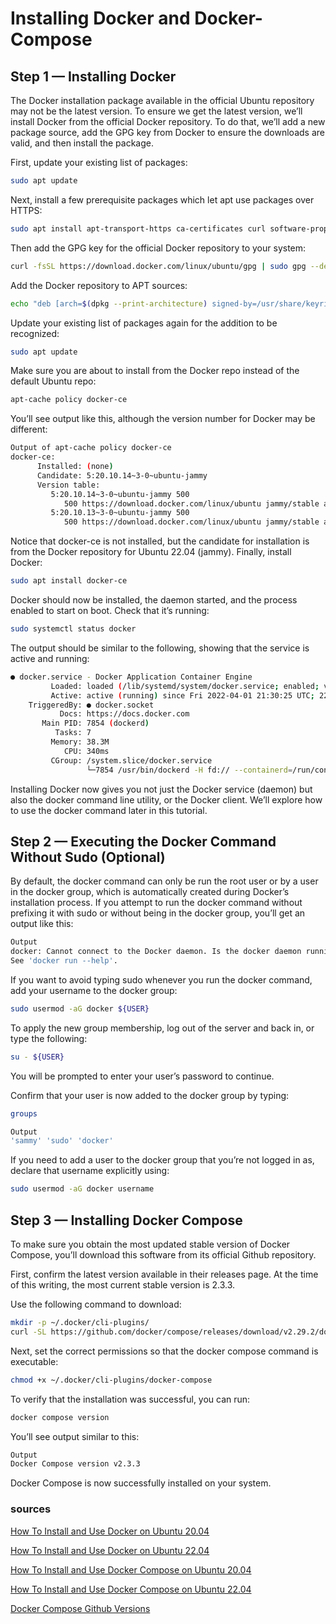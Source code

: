 # Installing Docker and Docker-Compose

## Step 1 — Installing Docker

The Docker installation package available in the official Ubuntu repository may not be the latest version. To ensure we get the latest version, we’ll install Docker from the official Docker repository. To do that, we’ll add a new package source, add the GPG key from Docker to ensure the downloads are valid, and then install the package.

First, update your existing list of packages:


```bash
sudo apt update
```

Next, install a few prerequisite packages which let apt use packages over HTTPS:

```bash
sudo apt install apt-transport-https ca-certificates curl software-properties-common
```

Then add the GPG key for the official Docker repository to your system:

```bash
curl -fsSL https://download.docker.com/linux/ubuntu/gpg | sudo gpg --dearmor -o /usr/share/keyrings/docker-archive-keyring.gpg
```

Add the Docker repository to APT sources:

```bash
echo "deb [arch=$(dpkg --print-architecture) signed-by=/usr/share/keyrings/docker-archive-keyring.gpg] https://download.docker.com/linux/ubuntu $(lsb_release -cs) stable" | sudo tee /etc/apt/sources.list.d/docker.list > /dev/null
```

Update your existing list of packages again for the addition to be recognized:

```bash
sudo apt update
```

Make sure you are about to install from the Docker repo instead of the default Ubuntu repo:

```bash
apt-cache policy docker-ce
```

You’ll see output like this, although the version number for Docker may be different:

```bash
Output of apt-cache policy docker-ce
docker-ce:
      Installed: (none)
      Candidate: 5:20.10.14~3-0~ubuntu-jammy
      Version table:
         5:20.10.14~3-0~ubuntu-jammy 500
            500 https://download.docker.com/linux/ubuntu jammy/stable amd64 Packages
         5:20.10.13~3-0~ubuntu-jammy 500
            500 https://download.docker.com/linux/ubuntu jammy/stable amd64 Packages
```



Notice that docker-ce is not installed, but the candidate for installation is from the Docker repository for Ubuntu 22.04 (jammy).
Finally, install Docker:

```bash
sudo apt install docker-ce
```
    
Docker should now be installed, the daemon started, and the process enabled to start on boot. Check that it’s running:

```bash
sudo systemctl status docker
```

The output should be similar to the following, showing that the service is active and running:

```bash
● docker.service - Docker Application Container Engine
         Loaded: loaded (/lib/systemd/system/docker.service; enabled; vendor preset: enabled)
         Active: active (running) since Fri 2022-04-01 21:30:25 UTC; 22s ago
    TriggeredBy: ● docker.socket
           Docs: https://docs.docker.com
       Main PID: 7854 (dockerd)
          Tasks: 7
         Memory: 38.3M
            CPU: 340ms
         CGroup: /system.slice/docker.service
                 └─7854 /usr/bin/dockerd -H fd:// --containerd=/run/containerd/containerd.sock
```
Installing Docker now gives you not just the Docker service (daemon) but also the docker command line utility, or the Docker client. We’ll explore how to use the docker command later in this tutorial.
    

## Step 2 — Executing the Docker Command Without Sudo (Optional)

By default, the docker command can only be run the root user or by a user in the docker group, which is automatically created during Docker’s installation process. If you attempt to run the docker command without prefixing it with sudo or without being in the docker group, you’ll get an output like this:

```bash
Output
docker: Cannot connect to the Docker daemon. Is the docker daemon running on this host?.
See 'docker run --help'.
```

If you want to avoid typing sudo whenever you run the docker
 command, add your username to the docker group:

```bash
sudo usermod -aG docker ${USER}
```
    

To apply the new group membership, log out of the server and back in, or type the following:

```bash
su - ${USER}
```

You will be prompted to enter your user’s password to continue.

Confirm that your user is now added to the docker group by typing:

```bash
groups
```

```bash
Output
'sammy' 'sudo' 'docker'
```

If you need to add a user to the docker group that you’re not logged in as, declare that username explicitly using:

```bash
sudo usermod -aG docker username
```

## Step 3 — Installing Docker Compose

To make sure you obtain the most updated stable version of Docker Compose, you’ll download this software from its official Github repository.

First, confirm the latest version available in their releases page. At the time of this writing, the most current stable version is 2.3.3.

Use the following command to download:

```bash
mkdir -p ~/.docker/cli-plugins/
curl -SL https://github.com/docker/compose/releases/download/v2.29.2/docker-compose-linux-x86_64 -o ~/.docker/cli-plugins/docker-compose
```

Next, set the correct permissions so that the docker compose command is executable:

```bash
chmod +x ~/.docker/cli-plugins/docker-compose
```

To verify that the installation was successful, you can run:

```bash
docker compose version
```

You’ll see output similar to this:

```bash
Output
Docker Compose version v2.3.3
```

Docker Compose is now successfully installed on your system.

### sources

[How To Install and Use Docker on Ubuntu 20.04](https://www.digitalocean.com/community/tutorials/how-to-install-and-use-docker-on-ubuntu-20-04 "How To Install and Use Docker on Ubuntu 20.04")

[How To Install and Use Docker on Ubuntu 22.04](https://www.digitalocean.com/community/tutorials/how-to-install-and-use-docker-on-ubuntu-22-04 "How To Install and Use Docker on Ubuntu 22.04")

[How To Install and Use Docker Compose on Ubuntu 20.04](https://www.digitalocean.com/community/tutorials/how-to-install-and-use-docker-compose-on-ubuntu-20-04 "How To Install and Use Docker Compose on Ubuntu 20.04")

[How To Install and Use Docker Compose on Ubuntu 22.04](https://www.digitalocean.com/community/tutorials/how-to-install-and-use-docker-compose-on-ubuntu-22-04 "How To Install and Use Docker Compose on Ubuntu 22.04")

[Docker Compose Github Versions](https://github.com/docker/compose/releases "Docker Compose Github Versions")

